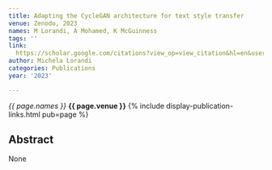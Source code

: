 ```yaml
---
title: Adapting the CycleGAN architecture for text style transfer
venue: Zenodo, 2023
names: M Lorandi, A Mohamed, K McGuinness
tags: ''
link: 
  https://scholar.google.com/citations?view_op=view_citation&hl=en&user=USpEfyQAAAAJ&pagesize=4&sortby=pubdate&citation_for_view=USpEfyQAAAAJ:IjCSPb-OGe4C
author: Michela Lorandi
categories: Publications
year: '2023'

---
```


*{{ page.names }}*
**{{ page.venue }}**
{% include display-publication-links.html pub=page %}
## Abstract

None
